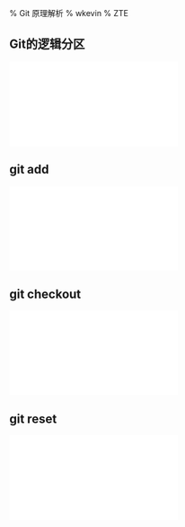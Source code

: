 % Git 原理解析
% wkevin
% ZTE


## Git的逻辑分区

<embed src="img/git-state-and-area.svg" type="image/svg+xml" />

## git add

<embed src="img/git-add.svg" type="image/svg+xml" />

## git checkout 

<embed src="img/git-checkout.svg" type="image/svg+xml" />

## git reset

<embed src="img/git-reset.svg" type="image/svg+xml" />

